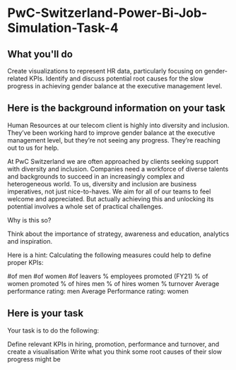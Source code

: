 # PwC-Switzerland-Power-Bi-Job-Simulation-Task-4

## What you'll do
Create visualizations to represent HR data, particularly focusing on gender-related KPIs.
Identify and discuss potential root causes for the slow progress in achieving gender balance at the executive management level.

## Here is the background information on your task
Human Resources at our telecom client is highly into diversity and inclusion. They’ve been working hard to improve gender balance at the executive management level, but they’re not seeing any progress. They’re reaching out to us for help.

At PwC Switzerland we are often approached by clients seeking support with diversity and inclusion. Companies need a workforce of diverse talents and backgrounds to succeed in an increasingly complex and heterogeneous world. To us, diversity and inclusion are business imperatives, not just nice-to-haves. We aim for all of our teams to feel welcome and appreciated. But actually achieving this and unlocking its potential involves a whole set of practical challenges.

Why is this so?

Think about the importance of strategy, awareness and education, analytics and inspiration. 

Here is a hint: Calculating the following measures could help to define proper KPIs:

#of men
#of women
#of leavers
% employees promoted (FY21)
% of women promoted
% of hires men
% of hires women
% turnover 
Average performance rating: men
Average Performance rating: women

## Here is your task
Your task is to do the following:

Define relevant KPIs in hiring, promotion, performance and turnover, and create a visualisation
Write what you think some root causes of their slow progress might be
